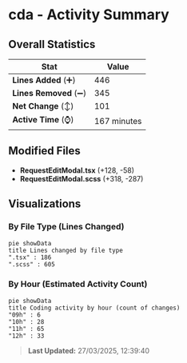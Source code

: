 # cda - Activity Summary 

## Overall Statistics

| Stat                   | Value                                                             |
| ---------------------- | ----------------------------------------------------------------- |
| **Lines Added** (➕)   | 446                                          |
| **Lines Removed** (➖) | 345                                        |
| **Net Change** (↕)    | 101                |
| **Active Time** (⌚)   | 167 minutes |


## Modified Files
- **RequestEditModal.tsx** (+128, -58)
- **RequestEditModal.scss** (+318, -287)

## Visualizations

### By File Type (Lines Changed)

```mermaid
pie showData
title Lines changed by file type
".tsx" : 186
".scss" : 605
```

### By Hour (Estimated Activity Count)

```mermaid
pie showData
title Coding activity by hour (count of changes)
"09h" : 6
"10h" : 28
"11h" : 65
"12h" : 33
```


> **Last Updated:** 27/03/2025, 12:39:40